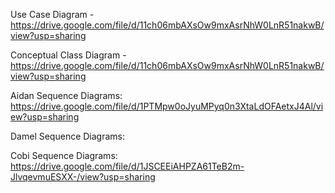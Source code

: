Use Case Diagram - https://drive.google.com/file/d/11ch06mbAXsOw9mxAsrNhW0LnR51nakwB/view?usp=sharing


Conceptual Class Diagram - https://drive.google.com/file/d/11ch06mbAXsOw9mxAsrNhW0LnR51nakwB/view?usp=sharing


Aidan Sequence Diagrams: https://drive.google.com/file/d/1PTMpw0oJyuMPyq0n3XtaLdOFAetxJ4Al/view?usp=sharing

Damel Sequence Diagrams:

Cobi Sequence Diagrams: https://drive.google.com/file/d/1JSCEEiAHPZA61TeB2m-JlvqevmuESXX-/view?usp=sharing
